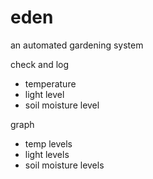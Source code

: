 # eden
an automated gardening system


check and log
- temperature
- light level
- soil moisture level

graph
- temp levels
- light levels
- soil moisture levels
